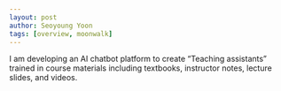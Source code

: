 ```yaml
---
layout: post
author: Seoyoung Yoon
tags: [overview, moonwalk]
---
```

I am developing an AI chatbot platform to create “Teaching assistants” trained in course materials including textbooks, instructor notes, lecture slides, and videos.

